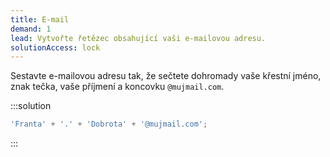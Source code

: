 ```yaml
---
title: E-mail
demand: 1
lead: Vytvořte řetězec obsahující vaši e-mailovou adresu.
solutionAccess: lock
---
```


Sestavte e-mailovou adresu tak, že sečtete dohromady vaše křestní jméno, znak tečka, vaše příjmení a koncovku `@mujmail.com`.

:::solution

```js
'Franta' + '.' + 'Dobrota' + '@mujmail.com';
```

:::
